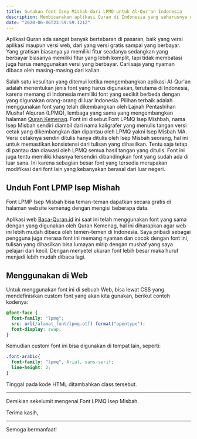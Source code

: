 ```yaml
---
title: Gunakan font Isep Mishab dari LPMQ untuk Al-Qur'an Indonesia
description: Membicarakan aplikasi Quran di Indonesia yang seharusnya menggunakan font dengan standard yang sama
date: "2020-06-06T23:59:59.121Z"
---
```


Aplikasi Quran ada sangat banyak bertebaran di pasaran, baik yang versi aplikasi maupun versi web, dari yang versi gratis sampai yang berbayar. Yang gratisan biasanya ya memiliki fitur seadanya sedangkan yang berbayar biasanya memiliki fitur yang lebih komplit, tapi tidak membatasi juga harus menggunakan versi yang berbayar. Cari saja yang nyaman dibaca oleh masing-masing dari kalian.

Salah satu kesulitan yang ditemui ketika mengembangkan aplikasi Al-Qur'an adalah menentukan jenis font yang harus digunakan, terutama di Indonesia, karena memang di Indonesia memiliki font yang sedikit berbeda dengan yang digunakan orang-orang di luar Indonesia.
Pilihan terbaik adalah menggunakan font yang telah dikembangkan oleh Lajnah Pentashihan Mushaf Alquran (LPMQ), lembaga yang sama yang mengembangkan halaman [Quran Kemenag](https://quran.kemenag.go.id/#!).
Font ini disebut Font LPMQ Isep Mishbah, nama Isep Misbah sendiri diambil dari nama kaligrafer yang menulis tangan versi cetak yang dikembangkan dan dipantau oleh LPMQ yakni Isep Misbah MA.
Versi cetaknya sendiri ditulis hanya ditulis oleh Isep Misbah seorang, hal ini untuk memastikan konsistensi dari tulisan yang dihasilkan. Tentu saja tetap di pantau dan diawasi oleh LPMQ semua hasil tangan yang ditulis.
Font ini juga tentu memiliki khasnya tersendiri dibandingkan font yang sudah ada di luar sana. Ini karena sebagian besar font yang tersedia merupakan modifikasi dari font lain yang kebanyakan berasal dari luar negeri.

## Unduh Font LPMP Isep Mishah

Font LPMP Isep Misbah bisa teman-teman dapatkan secara gratis di halaman website kemenag dengan mengisi beberapa data.

Aplikasi web [Baca-Quran.id](https://www.baca-quran.id/1/) ini saat ini telah menggunakan font yang sama dengan yang digunakan oleh Quran Kemenag, hal ini diharapkan agar web ini lebih mudah dibaca oleh temen-temen di Indonesia.
Saya pribadi sebagai pengguna juga merasa font ini memang nyaman dan cocok dengan font ini, tulisan yang dihasilkan bisa lumayan mirip dengan mushaf yang saya pelajari dari kecil.
Dengan menyetel ukuran font lebih besar maka huruf menjadi lebih mudah dibaca lagi.

## Menggunakan di Web

Untuk menggunakan font ini di sebuah Web, bisa lewat CSS yang mendefinisikan custom font yang akan kita gunakan, berikut contoh kodenya:

```css
@font-face {
  font-family: "lpmq";
  src: url(/alamat_font/lpmq.otf) format("opentype");
  font-display: swap;
}

```

Kemudian custom font ini bisa digunakan di tempat lain, seperti:

```css
.font-arabic{
  font-family: "lpmq", Arial, sans-serif;
  line-height: 2;
}
```

Tinggal pada kode HTML ditambahkan class tersebut.

---

Demikian sekelumit mengenai Font LPMQ Isep Misbah.

Terima kasih,

---

Semoga bermanfaat!
